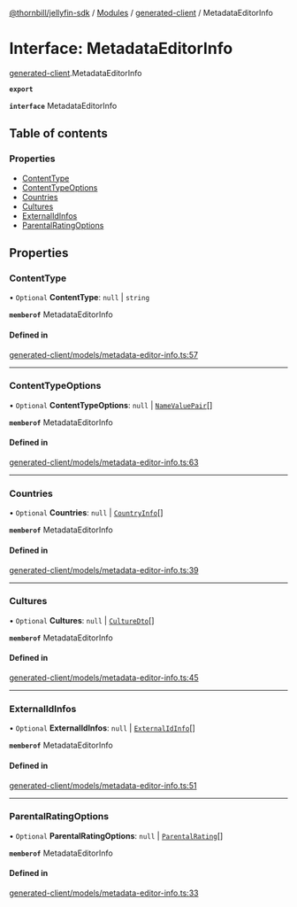[@thornbill/jellyfin-sdk](../README.md) / [Modules](../modules.md) / [generated-client](../modules/generated_client.md) / MetadataEditorInfo

# Interface: MetadataEditorInfo

[generated-client](../modules/generated_client.md).MetadataEditorInfo

**`export`**

**`interface`** MetadataEditorInfo

## Table of contents

### Properties

- [ContentType](generated_client.MetadataEditorInfo.md#contenttype)
- [ContentTypeOptions](generated_client.MetadataEditorInfo.md#contenttypeoptions)
- [Countries](generated_client.MetadataEditorInfo.md#countries)
- [Cultures](generated_client.MetadataEditorInfo.md#cultures)
- [ExternalIdInfos](generated_client.MetadataEditorInfo.md#externalidinfos)
- [ParentalRatingOptions](generated_client.MetadataEditorInfo.md#parentalratingoptions)

## Properties

### ContentType

• `Optional` **ContentType**: ``null`` \| `string`

**`memberof`** MetadataEditorInfo

#### Defined in

[generated-client/models/metadata-editor-info.ts:57](https://github.com/thornbill/jellyfin-sdk-typescript/blob/029620a/src/generated-client/models/metadata-editor-info.ts#L57)

___

### ContentTypeOptions

• `Optional` **ContentTypeOptions**: ``null`` \| [`NameValuePair`](generated_client.NameValuePair.md)[]

**`memberof`** MetadataEditorInfo

#### Defined in

[generated-client/models/metadata-editor-info.ts:63](https://github.com/thornbill/jellyfin-sdk-typescript/blob/029620a/src/generated-client/models/metadata-editor-info.ts#L63)

___

### Countries

• `Optional` **Countries**: ``null`` \| [`CountryInfo`](generated_client.CountryInfo.md)[]

**`memberof`** MetadataEditorInfo

#### Defined in

[generated-client/models/metadata-editor-info.ts:39](https://github.com/thornbill/jellyfin-sdk-typescript/blob/029620a/src/generated-client/models/metadata-editor-info.ts#L39)

___

### Cultures

• `Optional` **Cultures**: ``null`` \| [`CultureDto`](generated_client.CultureDto.md)[]

**`memberof`** MetadataEditorInfo

#### Defined in

[generated-client/models/metadata-editor-info.ts:45](https://github.com/thornbill/jellyfin-sdk-typescript/blob/029620a/src/generated-client/models/metadata-editor-info.ts#L45)

___

### ExternalIdInfos

• `Optional` **ExternalIdInfos**: ``null`` \| [`ExternalIdInfo`](generated_client.ExternalIdInfo.md)[]

**`memberof`** MetadataEditorInfo

#### Defined in

[generated-client/models/metadata-editor-info.ts:51](https://github.com/thornbill/jellyfin-sdk-typescript/blob/029620a/src/generated-client/models/metadata-editor-info.ts#L51)

___

### ParentalRatingOptions

• `Optional` **ParentalRatingOptions**: ``null`` \| [`ParentalRating`](generated_client.ParentalRating.md)[]

**`memberof`** MetadataEditorInfo

#### Defined in

[generated-client/models/metadata-editor-info.ts:33](https://github.com/thornbill/jellyfin-sdk-typescript/blob/029620a/src/generated-client/models/metadata-editor-info.ts#L33)
